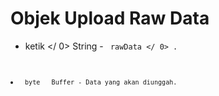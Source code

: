 # Objek Upload Raw Data

*  ketik </ 0>  String - <code> rawData </ 0> .</li>
<li><code> byte </ 0>  Buffer - Data yang akan diunggah.</li>
</ul>
